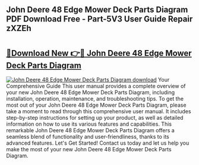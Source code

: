 ## John Deere 48 Edge Mower Deck Parts Diagram PDF Download Free - Part-5V3 User Guide Repair zXZEh

# <h2><a href="http://dfquv1.blite.top/?on=John+Deere+48+Edge+Mower+Deck+Parts+Diagram">🔗Download New 👉🔴 John Deere 48 Edge Mower Deck Parts Diagram</a></h2>

[![John Deere 48 Edge Mower Deck Parts Diagram download](https://i.imgur.com/lujVjoI.png)](http://dfquv1.blite.top/?on=John+Deere+48+Edge+Mower+Deck+Parts+Diagram)
Your Comprehensive Guide This user manual provides a complete overview of your new John Deere 48 Edge Mower Deck Parts Diagram, including installation, operation, maintenance, and troubleshooting tips. To get the most out of your John Deere 48 Edge Mower Deck Parts Diagram, please take a moment to read through this comprehensive user manual. It includes step-by-step instructions for setting up your product, as well as detailed information on how to use its various features and capabilities. This remarkable John Deere 48 Edge Mower Deck Parts Diagram offers a seamless blend of functionality and user-friendliness, thanks to its advanced features. Let's Get Started! Contact us today and let us help you make the most of your new John Deere 48 Edge Mower Deck Parts Diagram.
